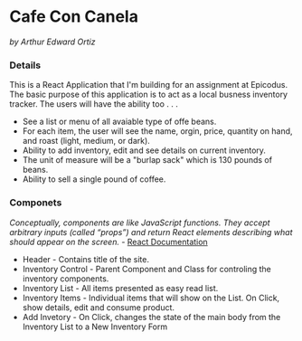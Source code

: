 # Cafe Con Canela

_by Arthur Edward Ortiz_

### Details

This is a React Application that I'm building for an assignment at Epicodus. The basic purpose of this application is to act as a local busness inventory tracker. The users will have the ability too . . . 
* See a list or menu of all avaiable type of offe beans. 
* For each item, the user will see the name, orgin, price, quantity on hand, and roast (light, medium, or dark).
* Ability to add inventory, edit and see details on current inventory. 
* The unit of measure will be a "burlap sack" which is 130 pounds of beans. 
* Ability to sell a single pound of coffee. 

### Componets 

_Conceptually, components are like JavaScript functions. They accept arbitrary inputs (called “props”) and return React elements describing what should appear on the screen._ - [React Documentation](https://reactjs.org/docs/react-component.html) 

* Header - Contains title of the site. 
* Inventory Control - Parent Component and Class for controling the inventory components. 
* Inventory List - All items presented as easy read list.  
* Inventory Items - Individual items that will show on the List. On Click, show details, edit and consume product.  
* Add Invetory - On Click, changes the state of the main body from the Inventory List to a New Inventory Form 






